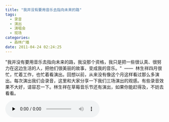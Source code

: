 ```yaml
---
title: "我并没有要用音乐去指向未来的路"
tags:
  - 录音
  - 演出
  - 演唱会
  - 现场
categories:
  - 森林广播
date: 2011-04-24 02:24:25
---
```


"我并没有要用音乐去指向未来的路，我没那个资格，我只是把一些很认真、很努力在这边生活的人，把他们很美丽的故事，变成我的音乐。"  ——  林生祥四月很忙，忙着工作，也忙着看演出。回想以前，从来没有像这个月这样看过那么多演出。每次演出我们会录音，这里和大家分享一下我们三场演出的观感。有些录音效果不大好，请容忍一下。林生祥在草莓音乐节还有演出，如果你能赶得及，不妨去看看。   

<audio id="audio" controls="" preload="none">
  <source id="mp3" src="http://www.coletree.com/radio/coletree_radio_016.mp3">
</audio>